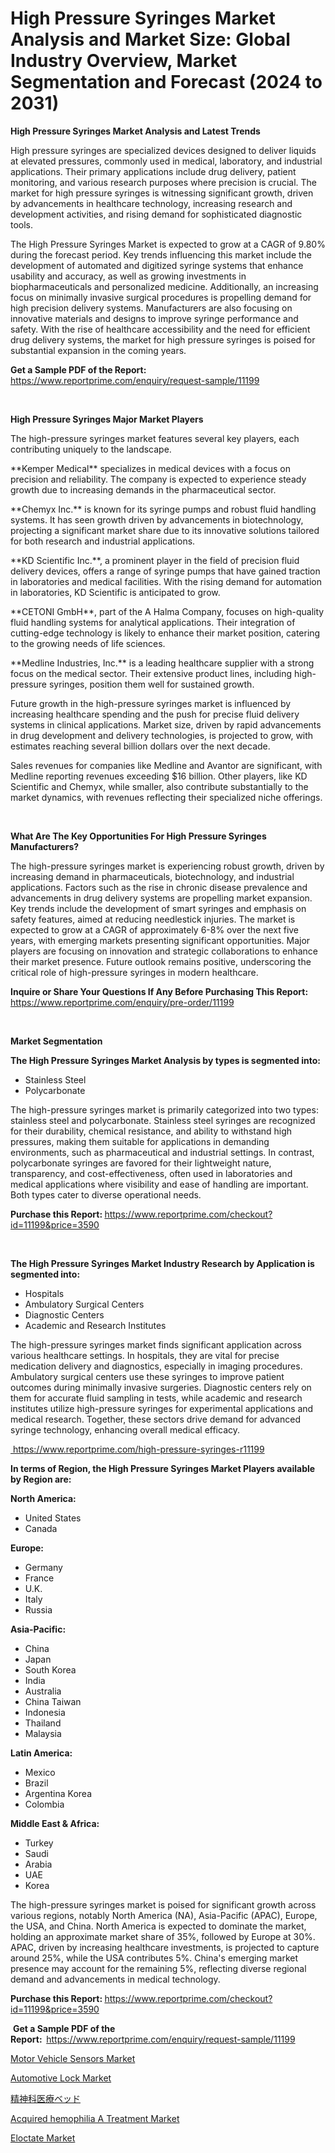 <p><h1>High Pressure Syringes Market Analysis and Market Size: Global Industry Overview, Market Segmentation and Forecast (2024 to 2031)</h1></p><p><strong>High Pressure Syringes Market Analysis and Latest Trends</strong></p>
<p><p>High pressure syringes are specialized devices designed to deliver liquids at elevated pressures, commonly used in medical, laboratory, and industrial applications. Their primary applications include drug delivery, patient monitoring, and various research purposes where precision is crucial. The market for high pressure syringes is witnessing significant growth, driven by advancements in healthcare technology, increasing research and development activities, and rising demand for sophisticated diagnostic tools. </p><p>The High Pressure Syringes Market is expected to grow at a CAGR of 9.80% during the forecast period. Key trends influencing this market include the development of automated and digitized syringe systems that enhance usability and accuracy, as well as growing investments in biopharmaceuticals and personalized medicine. Additionally, an increasing focus on minimally invasive surgical procedures is propelling demand for high precision delivery systems. Manufacturers are also focusing on innovative materials and designs to improve syringe performance and safety. With the rise of healthcare accessibility and the need for efficient drug delivery systems, the market for high pressure syringes is poised for substantial expansion in the coming years.</p></p>
<p><strong>Get a Sample PDF of the Report:&nbsp;</strong> <a href="https://www.reportprime.com/enquiry/request-sample/11199">https://www.reportprime.com/enquiry/request-sample/11199</a></p>
<p>&nbsp;</p>
<p><strong>High Pressure Syringes Major Market Players</strong></p>
<p><p>The high-pressure syringes market features several key players, each contributing uniquely to the landscape. </p><p>**Kemper Medical** specializes in medical devices with a focus on precision and reliability. The company is expected to experience steady growth due to increasing demands in the pharmaceutical sector.</p><p>**Chemyx Inc.** is known for its syringe pumps and robust fluid handling systems. It has seen growth driven by advancements in biotechnology, projecting a significant market share due to its innovative solutions tailored for both research and industrial applications.</p><p>**KD Scientific Inc.**, a prominent player in the field of precision fluid delivery devices, offers a range of syringe pumps that have gained traction in laboratories and medical facilities. With the rising demand for automation in laboratories, KD Scientific is anticipated to grow.</p><p>**CETONI GmbH**, part of the A Halma Company, focuses on high-quality fluid handling systems for analytical applications. Their integration of cutting-edge technology is likely to enhance their market position, catering to the growing needs of life sciences.</p><p>**Medline Industries, Inc.** is a leading healthcare supplier with a strong focus on the medical sector. Their extensive product lines, including high-pressure syringes, position them well for sustained growth.</p><p>Future growth in the high-pressure syringes market is influenced by increasing healthcare spending and the push for precise fluid delivery systems in clinical applications. Market size, driven by rapid advancements in drug development and delivery technologies, is projected to grow, with estimates reaching several billion dollars over the next decade.</p><p>Sales revenues for companies like Medline and Avantor are significant, with Medline reporting revenues exceeding $16 billion. Other players, like KD Scientific and Chemyx, while smaller, also contribute substantially to the market dynamics, with revenues reflecting their specialized niche offerings.</p></p>
<p>&nbsp;</p>
<p><strong>What Are The Key Opportunities For High Pressure Syringes Manufacturers?</strong></p>
<p><p>The high-pressure syringes market is experiencing robust growth, driven by increasing demand in pharmaceuticals, biotechnology, and industrial applications. Factors such as the rise in chronic disease prevalence and advancements in drug delivery systems are propelling market expansion. Key trends include the development of smart syringes and emphasis on safety features, aimed at reducing needlestick injuries. The market is expected to grow at a CAGR of approximately 6-8% over the next five years, with emerging markets presenting significant opportunities. Major players are focusing on innovation and strategic collaborations to enhance their market presence. Future outlook remains positive, underscoring the critical role of high-pressure syringes in modern healthcare.</p></p>
<p><strong>Inquire or Share Your Questions If Any Before Purchasing This Report:</strong> <a href="https://www.reportprime.com/enquiry/pre-order/11199">https://www.reportprime.com/enquiry/pre-order/11199</a></p>
<p>&nbsp;</p>
<p><strong>Market Segmentation</strong></p>
<p><strong>The High Pressure Syringes Market Analysis by types is segmented into:</strong></p>
<p><ul><li>Stainless Steel</li><li>Polycarbonate</li></ul></p>
<p><p>The high-pressure syringes market is primarily categorized into two types: stainless steel and polycarbonate. Stainless steel syringes are recognized for their durability, chemical resistance, and ability to withstand high pressures, making them suitable for applications in demanding environments, such as pharmaceutical and industrial settings. In contrast, polycarbonate syringes are favored for their lightweight nature, transparency, and cost-effectiveness, often used in laboratories and medical applications where visibility and ease of handling are important. Both types cater to diverse operational needs.</p></p>
<p><strong>Purchase this Report:&nbsp;</strong><a href="https://www.reportprime.com/checkout?id=11199&price=3590">https://www.reportprime.com/checkout?id=11199&price=3590</a></p>
<p>&nbsp;</p>
<p><strong>The High Pressure Syringes Market Industry Research by Application is segmented into:</strong></p>
<p><ul><li>Hospitals</li><li>Ambulatory Surgical Centers</li><li>Diagnostic Centers</li><li>Academic and Research Institutes</li></ul></p>
<p><p>The high-pressure syringes market finds significant application across various healthcare settings. In hospitals, they are vital for precise medication delivery and diagnostics, especially in imaging procedures. Ambulatory surgical centers use these syringes to improve patient outcomes during minimally invasive surgeries. Diagnostic centers rely on them for accurate fluid sampling in tests, while academic and research institutes utilize high-pressure syringes for experimental applications and medical research. Together, these sectors drive demand for advanced syringe technology, enhancing overall medical efficacy.</p></p>
<p><a href="https://www.reportprime.com/high-pressure-syringes-r11199">&nbsp;https://www.reportprime.com/high-pressure-syringes-r11199</a></p>
<p><strong>In terms of Region, the High Pressure Syringes Market Players available by Region are:</strong></p>
<p>
    <p> <strong> North America: </strong>
        <ul>
            <li>United States</li>
            <li>Canada</li>
        </ul>
        </p> 
    <p> <strong> Europe: </strong>
        <ul>
            <li>Germany</li>
            <li>France</li>
            <li>U.K.</li>
            <li>Italy</li>
            <li>Russia</li>
        </ul>
        </p> 
    <p> <strong> Asia-Pacific: </strong>
        <ul>
            <li>China</li>
            <li>Japan</li>
            <li>South Korea</li>
            <li>India</li>
            <li>Australia</li>
            <li>China Taiwan</li>
            <li>Indonesia</li>
            <li>Thailand</li>
            <li>Malaysia</li>
        </ul>
        </p> 
    <p> <strong> Latin America: </strong>
        <ul>
            <li>Mexico</li>
            <li>Brazil</li>
            <li>Argentina Korea</li>
            <li>Colombia</li>
        </ul>
        </p> 
    <p> <strong> Middle East & Africa: </strong>
        <ul>
            <li>Turkey</li>
            <li>Saudi</li>
            <li>Arabia</li>
            <li>UAE</li>
            <li>Korea</li>
        </ul>
    </p>
    </p>
<p><p>The high-pressure syringes market is poised for significant growth across various regions, notably North America (NA), Asia-Pacific (APAC), Europe, the USA, and China. North America is expected to dominate the market, holding an approximate market share of 35%, followed by Europe at 30%. APAC, driven by increasing healthcare investments, is projected to capture around 25%, while the USA contributes 5%. China's emerging market presence may account for the remaining 5%, reflecting diverse regional demand and advancements in medical technology.</p></p>
<p><strong>Purchase this Report: </strong><a href="https://www.reportprime.com/checkout?id=11199&price=3590">https://www.reportprime.com/checkout?id=11199&price=3590</a></p>
<p>&nbsp;<strong>Get a Sample PDF of the Report:&nbsp;&nbsp;</strong><a href="https://www.reportprime.com/enquiry/request-sample/11199">https://www.reportprime.com/enquiry/request-sample/11199</a></p>
<p><strong></strong></p>
<p><p><a href="https://issuu.com/reportprime-2/docs/motor-vehicle-sensors-market-size-2_781e25384935c6">Motor Vehicle Sensors Market</a></p><p><a href="https://issuu.com/reportprime-2/docs/automotive-lock-market-size-2030.pp_9628a8c24c6869">Automotive Lock Market</a></p><p><a href="https://medium.com/@samleite85/psychiatric-care-beds-market-%E3%81%AE%E3%82%B0%E3%83%AD%E3%83%BC%E3%83%90%E3%83%AB%E5%B8%82%E5%A0%B4%E6%A6%82%E8%A6%81%E3%81%AF-%E4%B8%96%E7%95%8C%E3%81%8A%E3%82%88%E3%81%B3%E4%B8%BB%E8%A6%81%E5%B8%82%E5%A0%B4%E3%81%AB%E3%81%8A%E3%81%91%E3%82%8B%E6%A5%AD%E7%95%8C%E3%81%AB%E5%BD%B1%E9%9F%BF%E3%82%92%E4%B8%8E%E3%81%88%E3%82%8B%E4%B8%BB%E8%A6%81%E3%81%AA%E3%83%88%E3%83%AC%E3%83%B3%E3%83%89%E3%81%AB%E3%81%A4%E3%81%84%E3%81%A6-%E7%8B%AC%E8%87%AA%E3%81%AE%E8%A6%96%E7%82%B9%E3%82%92%E6%8F%90%E4%BE%9B%E3%81%97%E3%81%BE%E3%81%99-e052782872dd">精神科医療ベッド</a></p><p><a href="https://www.linkedin.com/pulse/analyzing-key-drivers-acquired-hemophilia-treatment-market-simee?trackingId=fUQhQrhvRWamwtxGrLMQsA%3D%3D">Acquired hemophilia A Treatment Market</a></p><p><a href="https://www.linkedin.com/pulse/eloctate-market-share-analysis-growth-trends-forecasts-period-uvdwe?trackingId=PpYnctV3R9CPN45Du85HnA%3D%3D">Eloctate Market</a></p></p>